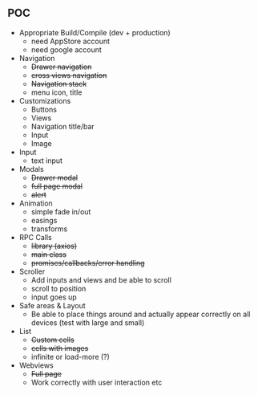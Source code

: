 ## POC

- Appropriate Build/Compile (dev + production)
    - need AppStore account
    - need google account
- Navigation
    - ~~Drawer navigation~~
    - ~~cross views navigation~~
    - ~~Navigation stack~~
    - menu icon, title
- Customizations
    - Buttons
    - Views
    - Navigation title/bar
    - Input
    - Image
- Input
    - text input
- Modals
    - ~~Drawer modal~~
    - ~~full page modal~~
    - ~~alert~~
- Animation
    - simple fade in/out
    - easings
    - transforms
- RPC Calls
    - ~~library (axios)~~
    - ~~main class~~
    - ~~promises/callbacks/error handling~~
- Scroller
    - Add inputs and views and be able to scroll
    - scroll to position
    - input goes up
- Safe areas & Layout
    - Be able to place things around and actually appear correctly on all devices (test with large and small)
- List
    - ~~Custom cells~~
    - ~~cells with images~~
    - infinite or load-more (?)
- Webviews
    - ~~Full page~~
    - Work correctly with user interaction etc